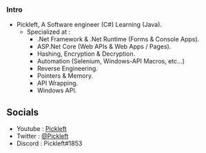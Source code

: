 ### Intro
* Pickleft, A Software engineer (C#) Learning (Java).
  * Specialized at : 
    * .Net Framework & .Net Runtime (Forms & Console Apps).
    * ASP.Net Core (Web APIs & Web Apps / Pages).
    * Hashing, Encryption & Decryption. 
    * Automation (Selenium, Windows-API Macros, etc...)
    * Reverse Engineering.
    * Pointers & Memory.
    * API Wrapping.
    * Windows API.
## Socials
* Youtube : [Pickleft](https://youtube.com/Pickleft)
* Twitter : [@Pickleft](https://twitter.com/Pickleft)
* Discord : Pickleft#1853
